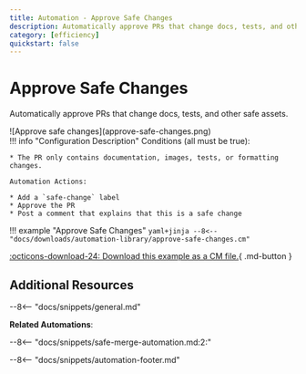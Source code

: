 ```yaml
---
title: Automation - Approve Safe Changes
description: Automatically approve PRs that change docs, tests, and other safe assets.
category: [efficiency]
quickstart: false
---
```

# Approve Safe Changes

Automatically approve PRs that change docs, tests, and other safe assets.

<div class="automationImage" style="align:right" markdown="1">![Approve safe changes](approve-safe-changes.png)</div>
<div class="automationDescription" markdown="1">
!!! info "Configuration Description"
    Conditions (all must be true):

    * The PR only contains documentation, images, tests, or formatting changes.

    Automation Actions:

    * Add a `safe-change` label
    * Approve the PR
    * Post a comment that explains that this is a safe change

</div>



!!! example "Approve Safe Changes"
    ```yaml+jinja
    --8<-- "docs/downloads/automation-library/approve-safe-changes.cm"
    ```
    <div class="result" markdown>
      <span>
      [:octicons-download-24: Download this example as a CM file.](/downloads/automation-library/approve-safe-changes.cm){ .md-button }
      </span>
    </div>

<style>


  </style>

## Additional Resources

--8<-- "docs/snippets/general.md"

**Related Automations**:

--8<-- "docs/snippets/safe-merge-automation.md:2:"

--8<-- "docs/snippets/automation-footer.md"
